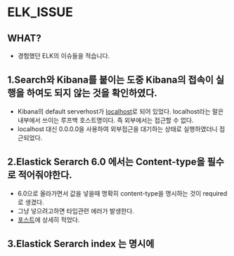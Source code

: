 # ELK_ISSUE

## WHAT?
+ 경험했던 ELK의 이슈들을 적습니다.


## 1.Search와 Kibana를 붙이는 도중 Kibana의 접속이 실행을 하여도 되지 않는 것을 확인하였다.

+ Kibana의 default serverhost가 [localhost](https://github.com/yenoss/TIL/blob/master/Network/network-basic.md)로 되어 있었다. localhost라는 말은 내부에서 쓰이는 루프백 호스트명이다. 즉 외부에서는 접근할 수 없다.  
+ localhost 대신 0.0.0.0을 사용하여 외부접근을 대기하는 상태로 실행하였더니 접근되었다.



## 2.Elastick Serarch 6.0 에서는 Content-type을 필수로 적어줘야한다.

+ 6.0으로 올라가면서 값을 넣을때 명확히 content-type을 명시하는 것이 required로 생겼다.
+ 그냥 넣으려고하면 타입관련 에러가 발생한다.
+ [포스트](https://yenoss.github.io/2017/11/10/elk/)에 상세히 적었다.


## 3.Elastick Serarch index 는 명시에 